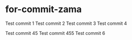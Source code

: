 # for-commit-zama
Test commit 1
Test commit 2
Test commit 3
Test commit 4

Test commit 45
Test commit 455
Test commit 6
